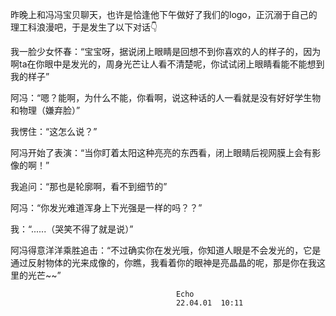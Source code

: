 昨晚上和冯冯宝贝聊天，也许是恰逢他下午做好了我们的logo，正沉溺于自己的理工科浪漫吧，于是发生了以下对话👇

我一脸少女怀春：“宝宝呀，据说闭上眼睛是回想不到你喜欢的人的样子的，因为啊ta在你眼中是发光的，周身光芒让人看不清楚呢，你试试闭上眼睛看能不能想到我的样子”

阿冯：“嗯？能啊，为什么不能，你看啊，说这种话的人一看就是没有好好学生物和物理（嫌弃脸）” 

我愣住：“这怎么说？”

阿冯开始了表演：“当你盯着太阳这种亮亮的东西看，闭上眼睛后视网膜上会有影像的啊！”

我追问：“那也是轮廓啊，看不到细节的”

阿冯：“你发光难道浑身上下光强是一样的吗？？”

我：“......（哭笑不得了就是说）”

阿冯得意洋洋乘胜追击：“不过确实你在发光哦，你知道人眼是不会发光的，它是通过反射物体的光来成像的，你瞧，我看着你的眼神是亮晶晶的呢，那是你在我这里的光芒~~”


                                         Echo  
                                         22.04.01  10:11
                                        